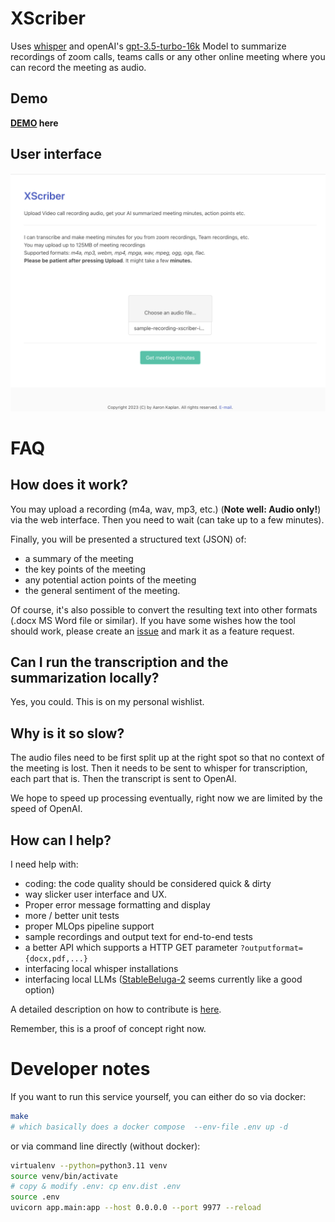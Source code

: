 # XScriber

Uses [whisper](https://github.com/openai/whisper) and openAI's [gpt-3.5-turbo-16k](https://platform.openai.com/docs/models/gpt-3-5) Model to summarize recordings of zoom calls, teams calls or any other online meeting 
where you can record the meeting as audio.

## Demo

**[DEMO](examples/README.md) here**


## User interface

![Screenshot of XScriber](static/xscriber-screenshot.png)


# FAQ

## How does it work?

You may upload a recording (m4a, wav, mp3, etc.) (**Note well: Audio only!**) via the web interface.
Then you need to wait (can take up to a few minutes).

Finally, you will be presented a structured text (JSON) of:
  * a summary of the meeting
  * the key points of the meeting
  * any potential action points of the meeting
  * the general sentiment of the meeting.

Of course, it's also possible to convert the resulting text into other formats (.docx MS Word file or similar).
If you have some wishes how the tool should work, please create an [issue](https://github.com/aaronkaplan/xscriber/issues) and mark it as a feature request.

## Can I run the transcription and the summarization locally?

Yes, you could. This is on my personal wishlist.

## Why is it so slow?

The audio files need to be first split up at the right spot so that no context of the meeting is lost.
Then it needs to be sent to whisper for transcription, each part that is.
Then the transcript is sent to OpenAI.

We hope to speed up processing eventually, right now we are limited by the speed of OpenAI.

## How can I help?

I need help with:

- coding: the code quality should be considered quick & dirty
- way slicker user interface and UX. 
- Proper error message formatting and display
- more / better unit tests
- proper MLOps pipeline support
- sample recordings and output text for end-to-end tests
- a better API which supports a HTTP GET parameter `?outputformat={docx,pdf,...}`
- interfacing local whisper installations
- interfacing local LLMs ([StableBeluga-2](https://huggingface.co/stabilityai/StableBeluga2) seems currently like a good option)


A detailed description on how to contribute is [here](CONTRIBUTING.md).

Remember, this is a proof of concept right now. 



# Developer notes

If you want to run this service yourself, you can either do so via docker:

```bash
make
# which basically does a docker compose  --env-file .env up -d
```

or via command line directly (without docker):

```bash
virtualenv --python=python3.11 venv
source venv/bin/activate
# copy & modify .env: cp env.dist .env
source .env
uvicorn app.main:app --host 0.0.0.0 --port 9977 --reload
```

